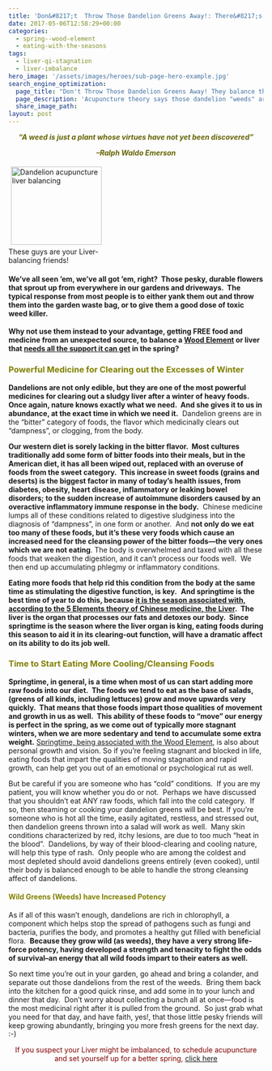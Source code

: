 ```yaml
---
title: 'Don&#8217;t  Throw Those Dandelion Greens Away!: There&#8217;s Powerful Medicine for Springtime in Those Garden Weeds'
date: 2017-05-06T12:58:29+00:00
categories:
  - spring--wood-element
  - eating-with-the-seasons
tags:
  - liver-qi-stagnation
  - liver-imbalance
hero_image: '/assets/images/heroes/sub-page-hero-example.jpg'
search_engine_optimization:
  page_title: "Don't Throw Those Dandelion Greens Away! They balance the Spring Liver"
  page_description: 'Acupuncture theory says those dandelion "weeds" are powerful springtime, Liver-balancing medicine, clearing out the sluggishness of winter. '
  share_image_path:
layout: post
---
```

<div align="center">
  <p>
    <span style="color: #636303;"><strong><em>&#8220;A weed is just a plant whose virtues have not yet been discovered&#8221;</em></strong></span>
  </p>
  
  <p>
    <span style="color: #636303;"><strong><em>&#8211;Ralph Waldo Emerson</em></strong></span>
  </p>
  
  <div align="center">
  </div>
</div>

<div style="width: 189px" class="wp-caption alignleft">
  <img class=" " style="margin: 5px; border: 0px none;" title="Dandelions balance your liver" src="https://origin.ih.constantcontact.com/fs124/1102844965003/img/160.jpg" alt="Dandelion acupuncture liver balancing" width="179" height="154" name="ACCOUNT.IMAGE.160" align="left" border="0" hspace="10" vspace="5" />
  
  <p class="wp-caption-text">
    These guys are your Liver-balancing friends!
  </p>
</div>

#### We&#8217;ve all seen &#8217;em, we&#8217;ve all got &#8217;em, right?  Those pesky, durable flowers that sprout up from everywhere in our gardens and driveways.  The typical response from most people is to either yank them out and throw them into the garden waste bag, or to give them a good dose of toxic weed killer.

**Why not use them instead to your advantage, getting FREE food and medicine from an unexpected source, to balance a [Wood Element](http://www.wisdomwaysacupuncture.com/2018/05/10/the-wood-element-of-acupuncture-theory/) or liver that [needs all the support it can get](http://www.wisdomwaysacupuncture.com/2011/03/21/its-wood-season-tips-for-keeping-your-liver-happy-this-spring/) in the spring?**

### <span style="color: #808000;">Powerful Medicine for Clearing out the Excesses of Winter</span>

**Dandelions are not only edible, but they are one of the most powerful medicines for clearing out a sludgy liver after a winter of heavy foods.  Once again, nature knows exactly what we need.  And she gives it to us in abundance, at the exact time in which we need it.**  Dandelion greens are in the &#8220;bitter&#8221; category of foods, the flavor which medicinally clears out &#8220;dampness&#8221;, or clogging, from the body.

**Our western diet is sorely lacking in the bitter flavor.  Most cultures traditionally add some form of bitter foods into their meals, but in the American diet, it has all been wiped out, replaced with an overuse of foods from the sweet category.  This increase in sweet foods (grains and deserts) is the biggest factor in many of today&#8217;s health issues, from diabetes, obesity, heart disease, inflammatory or leaking bowel disorders; to the sudden increase of autoimmune disorders caused by an overactive inflammatory immune response in the body.**  Chinese medicine lumps all of these conditions related to digestive sludginess into the diagnosis of &#8220;dampness&#8221;, in one form or another.  And **not only do we eat too many of these foods, but it&#8217;s these very foods which cause an increased need for the cleansing power of the bitter foods&#8212;the very ones which we are not eating**. The body is overwhelmed and taxed with all these foods that weaken the digestion, and it can&#8217;t process our foods well.  We then end up accumulating phlegmy or inflammatory conditions.

**Eating more foods that help rid this condition from the body at the same time as stimulating the digestive function, is key.**  **And springtime is the best time of year to do this, because [it is the season associated with, according to the 5 Elements theory of Chinese medicine, the Liver](http://www.wisdomwaysacupuncture.com/2018/03/09/ready-set-wood-season-what-acupuncture-theory-has-to-say-about-spring/).  The liver is the organ that processes our fats and detoxes our body.  Since springtime is the season where the liver organ is king, eating foods during this season to aid it in its clearing-out function, will have a dramatic affect on its ability to do its job well.**

### <span style="color: #808000;">Time to Start Eating More Cooling/Cleansing Foods</span>

**Springtime, in general, is a time when most of us can start adding more raw foods into our diet.  The foods we tend to eat as the base of salads, (greens of all kinds, including lettuces) grow and move upwards very quickly.  That means that those foods impart those qualities of movement and growth in us as well.  This ability of these foods to &#8220;move&#8221; our energy is perfect in the spring, as we come out of typically more stagnant winters, when we are more sedentary and tend to accumulate some extra weight.** [Springtime, being associated with the Wood Element](http://www.wisdomwaysacupuncture.com/2013/03/23/ready-set-wood-season-what-acupuncture-theory-has-to-say-about-spring/ "Ready, Set…WOOD SEASON! What Acupuncture Theory Has to Say About Spring"), is also about personal growth and vision. So if you&#8217;re feeling stagnant and blocked in life, eating foods that impart the qualities of moving stagnation and rapid growth, can help get you out of an emotional or psychological rut as well.

But be careful if you are someone who has &#8220;cold&#8221; conditions.  If you are my patient, you will know whether you do or not.  Perhaps we have discussed that you shouldn&#8217;t eat ANY raw foods, which fall into the cold category.  If so, then steaming or cooking your dandelion greens will be best. If you&#8217;re someone who is hot all the time, easily agitated, restless, and stressed out, then dandelion greens thrown into a salad will work as well.  Many skin conditions characterized by red, itchy lesions, are due to too much &#8220;heat in the blood&#8221;.  Dandelions, by way of their blood-clearing and cooling nature, will help this type of rash.  Only people who are among the coldest and most depleted should avoid dandelions greens entirely (even cooked), until their body is balanced enough to be able to handle the strong cleansing affect of dandelions.

#### <span style="color: #808000;">Wild Greens (Weeds) have Increased Potency</span>

As if all of this wasn&#8217;t enough, dandelions are rich in chlorophyll, a component which helps stop the spread of pathogens such as fungi and bacteria, purifies the body, and promotes a healthy gut filled with beneficial flora.  **Because they grow wild (as weeds), they have a very strong life-force potency, having developed a strength and tenacity to fight the odds of survival&#8211;an energy that all wild foods impart to their eaters as well.**

So next time you&#8217;re out in your garden, go ahead and bring a colander, and separate out those dandelions from the rest of the weeds.  Bring them back into the kitchen for a good quick rinse, and add some in to your lunch and dinner that day.  Don&#8217;t worry about collecting a bunch all at once&#8212;food is the most medicinal right after it is pulled from the ground.  So just grab what you need for that day, and have faith, yes!, that those little pesky friends will keep growing abundantly, bringing you more fresh greens for the next day.  :-)

<p style="text-align: center;">
  <span style="color: #800000;">If you suspect your Liver might be imbalanced, to schedule acupuncture and set yourself up for a better spring, <a title="Online Acupuncture Scheduling" href="http://www.wisdomwaysacupuncture.com/acupuncture-appointment-scheduling/">click here</a></span>
</p>

<p style="text-align: center;">